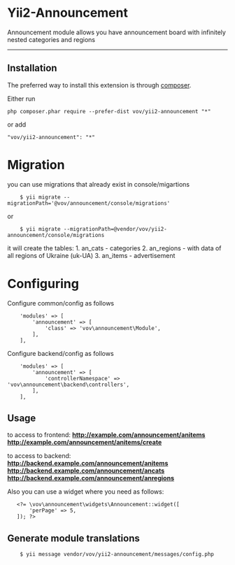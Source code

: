 Yii2-Announcement
=======
Announcement module allows you have announcement board with infinitely nested categories and regions


----------


Installation
------------

The preferred way to install this extension is through [composer](http://getcomposer.org/download/).

Either run

```
php composer.phar require --prefer-dist vov/yii2-announcement "*"
```

or add

```
"vov/yii2-announcement": "*"
```


Migration
======
you can use migrations that already exist in console/migartions

```
	$ yii migrate --migrationPath='@vov/announcement/console/migrations'
```
or
```
	$ yii migrate --migrationPath=@vendor/vov/yii2-announcement/console/migrations
```

it will create the tables:
	1. an_cats - categories
	2. an_regions - with data of all regions of Ukraine (uk-UA)
	3. an_items - advertisement



Configuring
======
Configure common/config as follows

```
    'modules' => [
        'announcement' => [
            'class' => 'vov\announcement\Module',
        ],
    ],
```
Configure backend/config as follows

```
    'modules' => [
        'announcement' => [
            'controllerNamespace' => 'vov\announcement\backend\controllers',
        ],
    ],
```

Usage
-----

to access to frontend:
**http://example.com/announcement/anitems**
**http://example.com/announcement/anitems/create**

to access to backend:
**http://backend.example.com/announcement/anitems**
**http://backend.example.com/announcement/ancats**
**http://backend.example.com/announcement/anregions**

Also you can use a widget where you need as follows:
```
   <?= \vov\announcement\widgets\Announcement::widget([
       'perPage' => 5,
   ]); ?>
```

Generate module translations
-----
```
	$ yii message vendor/vov/yii2-announcement/messages/config.php
```

